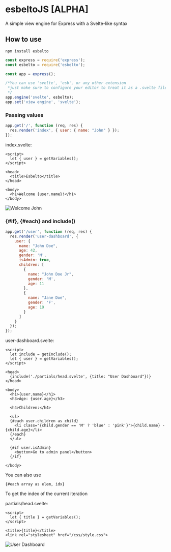 # esbeltoJS [ALPHA]

A simple view engine for Express with a Svelte-like syntax

## How to use
```
npm install esbelto
```
```js
const express = require('express');
const esbelto = require('esbelto');

const app = express();

/*You can use 'svelte', 'esb', or any other extension
 *just make sure to configure your editor to treat it as a .svelte file
 */
app.engine('svelte', esbelto);
app.set('view engine', 'svelte');
```

### Passing values

```js
app.get('/', function (req, res) {
  res.render('index', { user: { name: "John" } });
});
```
index.svelte:
```svelte
<script>
  let { user } = getVariables();
</script>

<head>
  <title>Esbelto</title>
</head>

<body>
  <h1>Welcome {user.name}!</h1>
</body>
```
![Welcome John](https://i.imgur.com/vVogPzE.png)

### {#if}, {#each} and include()
```js
app.get('/user', function (req, res) {
  res.render('user-dashboard', { 
    user: {
      name: "John Doe",
      age: 42,
      gender: 'M',
      isAdmin: true,
      children: [
        {
          name: "John Doe Jr",
          gender: 'M',
          age: 11
        },
        {
          name: "Jane Doe",
          gender: 'F',
          age: 19
        }
      ]
    }
  });
});
```
user-dashboard.svelte: 
```svelte
<script>
  let include = getInclude();
  let { user } = getVariables();
</script>

<head>
  {include('./partials/head.svelte', {title: "User Dashboard"})}
</head>

<body>
  <h1>{user.name}</h1>
  <h3>Age: {user.age}</h3>

  <h4>Children:</h4>
  
  <ul>
  {#each user.children as child}
    <li class="{child.gender == 'M' ? 'blue' : 'pink'}">{child.name} - {child.age}</li>
  {/each}
  </ul>

  {#if user.isAdmin}
    <button>Go to admin panel</button>
  {/if}

</body>
```
You can also use 
```svelte
{#each array as elem, idx}
```
To get the index of the current iteration

partials/head.svelte:
```svelte
<script>
  let { title } = getVariables();
</script>

<title>{title}</title>
<link rel="stylesheet" href="/css/style.css">
```

![User Dashboard](https://i.imgur.com/Q051fQt.png)


